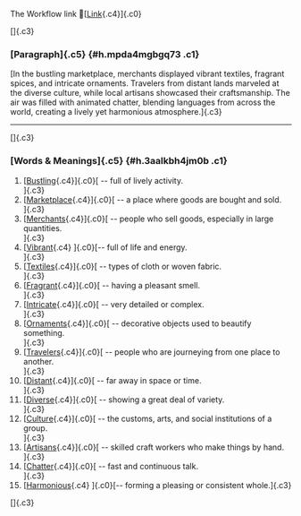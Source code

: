 The Workflow link
👏[[Link](https://www.google.com/url?q=http://www.google.com&sa=D&source=editors&ust=1760552412022599&usg=AOvVaw1yhkyJUwrXWWGvfYQyuOhM){.c4}]{.c0}

[]{.c3}

### [Paragraph]{.c5} {#h.mpda4mgbgq73 .c1}

[In the bustling marketplace, merchants displayed vibrant textiles,
fragrant spices, and intricate ornaments. Travelers from distant lands
marveled at the diverse culture, while local artisans showcased their
craftsmanship. The air was filled with animated chatter, blending
languages from across the world, creating a lively yet harmonious
atmosphere.]{.c3}

------------------------------------------------------------------------

[]{.c3}

### [Words & Meanings]{.c5} {#h.3aalkbh4jm0b .c1}

1.  [[Bustling](https://www.google.com/url?q=http://www.google.com&sa=D&source=editors&ust=1760552412024254&usg=AOvVaw34gIEW0IeVvbeZqXQloBzw){.c4}]{.c0}[ --
    full of lively activity.\
    ]{.c3}
2.  [[Marketplace](https://www.google.com/url?q=http://www.google.com&sa=D&source=editors&ust=1760552412024563&usg=AOvVaw01Q1XLQSjI3OHVGHJI3vR-){.c4}]{.c0}[ --
    a place where goods are bought and sold.\
    ]{.c3}
3.  [[Merchants](https://www.google.com/url?q=http://www.google.com&sa=D&source=editors&ust=1760552412024866&usg=AOvVaw0pH_T3u4Jdp1PKtKvr4LtA){.c4}]{.c0}[ --
    people who sell goods, especially in large quantities.\
    ]{.c3}
4.  [[Vibrant](https://www.google.com/url?q=http://www.google.com&sa=D&source=editors&ust=1760552412025198&usg=AOvVaw2-ClF0wrTFxKyeHvxZWY_x){.c4}
    ]{.c0}[-- full of life and energy.\
    ]{.c3}
5.  [[Textiles](https://www.google.com/url?q=http://www.google.com&sa=D&source=editors&ust=1760552412025452&usg=AOvVaw0OrQJpdXOp7bMe1mxh3kmn){.c4}]{.c0}[ --
    types of cloth or woven fabric.\
    ]{.c3}
6.  [[Fragrant](https://www.google.com/url?q=http://www.google.com&sa=D&source=editors&ust=1760552412025739&usg=AOvVaw0ivk5FhqVKioucPZWAzuVH){.c4}]{.c0}[ --
    having a pleasant smell.\
    ]{.c3}
7.  [[Intricate](https://www.google.com/url?q=http://www.google.com&sa=D&source=editors&ust=1760552412025995&usg=AOvVaw1azQdHqIrDURWCM-c3lBER){.c4}]{.c0}[ --
    very detailed or complex.\
    ]{.c3}
8.  [[Ornaments](https://www.google.com/url?q=http://www.google.com&sa=D&source=editors&ust=1760552412026254&usg=AOvVaw2byKEjU9W_D5PnaqEVUG7b){.c4}]{.c0}[ --
    decorative objects used to beautify something.\
    ]{.c3}
9.  [[Travelers](https://www.google.com/url?q=http://www.google.com&sa=D&source=editors&ust=1760552412026630&usg=AOvVaw0AWzi24Rtb-cgMS231o_h_){.c4}]{.c0}[ --
    people who are journeying from one place to another.\
    ]{.c3}
10. [[Distant](https://www.google.com/url?q=http://www.google.com&sa=D&source=editors&ust=1760552412026990&usg=AOvVaw04WvN_DY11QA_8CUKcSCiC){.c4}]{.c0}[ --
    far away in space or time.\
    ]{.c3}
11. [[Diverse](https://www.google.com/url?q=http://www.google.com&sa=D&source=editors&ust=1760552412027301&usg=AOvVaw0zYxZ5OW4SFdlVJWmVSFzQ){.c4}]{.c0}[ --
    showing a great deal of variety.\
    ]{.c3}
12. [[Culture](https://www.google.com/url?q=http://www.google.com&sa=D&source=editors&ust=1760552412027613&usg=AOvVaw2ZkdEQTZK1yeuzvGahIHyu){.c4}]{.c0}[ --
    the customs, arts, and social institutions of a group.\
    ]{.c3}
13. [[Artisans](https://www.google.com/url?q=http://www.google.com&sa=D&source=editors&ust=1760552412027971&usg=AOvVaw1Du3hq0rUQqLwVEy94M7UE){.c4}]{.c0}[ --
    skilled craft workers who make things by hand.\
    ]{.c3}
14. [[Chatter](https://www.google.com/url?q=http://www.google.com&sa=D&source=editors&ust=1760552412028314&usg=AOvVaw04XbuDBu8Ua8OyO1SVk_jO){.c4}]{.c0}[ --
    fast and continuous talk.\
    ]{.c3}
15. [[Harmonious](https://www.google.com/url?q=http://www.google.com&sa=D&source=editors&ust=1760552412028618&usg=AOvVaw2qQCTsgJQImEbeyC-C3tve){.c4}
    ]{.c0}[-- forming a pleasing or consistent whole.]{.c3}

[]{.c3}
